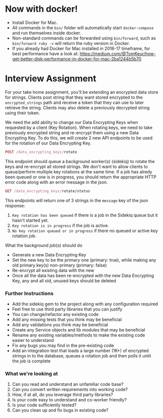 # Now with docker!

* Install Docker for Mac.
* All commands in the `bin/` folder will automatically start `docker-compose` and run themselves inside docker.
* Non-standard commands can be forwarded using `bin/forward`, such as `bin/forward ruby -v` will return the ruby version in Docker.
* If you already had Docker for Mac installed in 2016-17 timeframe, for best performance have a look at: https://medium.com/@TomKeur/how-get-better-disk-performance-in-docker-for-mac-2ba1244b5b70

# Interview Assignment

For your take home assignment, you'll be extending an encrypted data store for strings. Clients post string that they want stored encrypted to the `encrypted_strings` path and receive a token that they can use to later retrieve the string. Clients may also delete a previously decrypted string using their token. 

We need the add ability to change our Data Encrypting Keys when requested by a client (Key Rotation). When rotating keys, we need to take previously encrypted string and re-encrypt them using a new Data Encrypting Key. To do this, we will create 2 new API endpoints to be used for the rotation of our Data Encrypting Key.


```ruby 
POST /data_encrypting_keys/rotate
```

This endpoint should queue a background worker(s) (sidekiq) to rotate the keys and re-encrypt all stored strings. We don't want to allow clients to queue/perform multiple key rotations at the same time. If a job has alredy been queued or one is in progress, you should return the appropriate HTTP error code along with an error message in the json.

```ruby 
GET /data_encrypting_keys/rotate/status
```

This endpoints will return one of 3 strings in the `message` key of the json response:

1. `Key rotation has been queued` if there is a job in the Sidekiq queue but it hasn't started yet.
2.  `Key rotation is in progress` if the job is active.
3. `No key rotation queued or in progress` if there no queued or active key rotation job.


What the background job(s) should do

* Generate a new Data Encrypting Key
* Set the new key to be the primary one (primary: true), while making any old primary key(s) non-primary (primary: false)
* Re-encrypt all existing data with the new 
* Once all the data has been re-encrypted with the new Data Encrypting Key, any and all old, unused keys should be deleted


### Further Instructions


* Add the sidekiq gem to the project along with any configuration required
* Feel free to use third party libraries that you can justify
* You can change/refactor any existing code
* Add any missing tests that you think may be beneficial
* Add any validations you think may be beneficial
* Create any Service objects and lib modules that may be beneficial
* Rename any existing variables/methods to make the existing code easier to understand
* Fix any bugs you may find in the pre-existing code
* Add an integration test that loads a large number (1K+) of encrypted strings in to the database, queues a rotation job and then polls it until the job is complete

### What we're looking at

1. Can you read and understand an unfamiliar code base?
2. Can you convert written requirements into working code?
3. How, if at all, do you leverage third party libraries?
4. Is your code easy to understand and co-worker friendly?
5. Is your code sufficiently tested?
6. Can you clean up and fix bugs in existing code?

